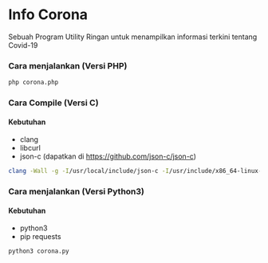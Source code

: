 # Info Corona

Sebuah Program Utility Ringan untuk menampilkan informasi terkini tentang Covid-19

### Cara menjalankan (Versi PHP)
```sh
php corona.php
```

### Cara Compile (Versi C)
#### Kebutuhan
- clang
- libcurl
- json-c (dapatkan di https://github.com/json-c/json-c)

```sh
clang -Wall -g -I/usr/local/include/json-c -I/usr/include/x86_64-linux-gnu/curl -o corona corona.c -ljson-c -lcurl
```



### Cara menjalankan (Versi Python3)
#### Kebutuhan
- python3
- pip requests
```sh
python3 corona.py
```
